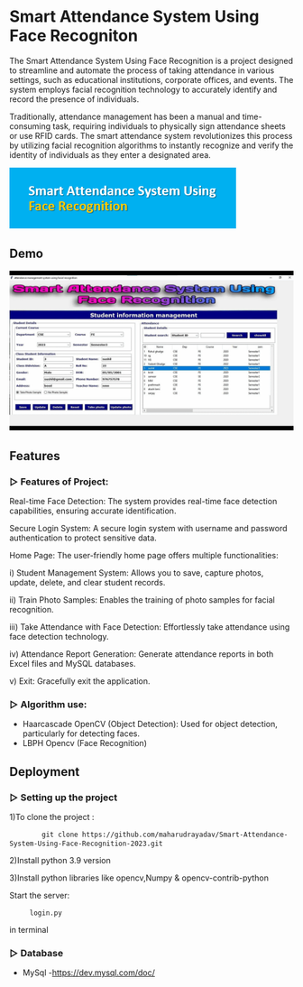 # Smart Attendance System Using Face Recogniton
The Smart Attendance System Using Face Recognition is a project designed to streamline and automate the process of taking attendance in various settings, such as educational institutions, corporate offices, and events. The system employs facial recognition technology to accurately identify and record the presence of individuals.

Traditionally, attendance management has been a manual and time-consuming task, requiring individuals to physically sign attendance sheets or use RFID cards. The smart attendance system revolutionizes this process by utilizing facial recognition algorithms to instantly recognize and verify the identity of individuals as they enter a designated area.

![Logo](https://github.com/maharudrayadav/Smart-Attendance-System-Using-Face-Recognition-2023/blob/main/Images_GUI/smart.png)

## Demo

![Attendance gif](https://github.com/maharudrayadav/Smart-Attendance-System-Using-Face-Recognition-2023/blob/main/Images_GUI/Attendance%20gif.gif)


## Features

### ▷ Features of Project:

Real-time Face Detection: The system provides real-time face detection capabilities, ensuring accurate identification.

Secure Login System: A secure login system with username and password authentication to protect sensitive data.

Home Page: The user-friendly home page offers multiple functionalities:

i) Student Management System: Allows you to save, capture photos, update, delete, and clear student records.

ii) Train Photo Samples: Enables the training of photo samples for facial recognition.

iii) Take Attendance with Face Detection: Effortlessly take attendance using face detection technology.

iv) Attendance Report Generation: Generate attendance reports in both Excel files and MySQL databases.

v) Exit: Gracefully exit the application.

### ▷ Algorithm use:

- Haarcascade OpenCV (Object Detection): Used for object detection, particularly for detecting faces.
- LBPH Opencv (Face Recognition)

## Deployment

### ▷ Setting up the project
1)To clone the project  :

            git clone https://github.com/maharudrayadav/Smart-Attendance-System-Using-Face-Recognition-2023.git

2)Install python 3.9 version

3)Install python libraries like opencv,Numpy & opencv-contrib-python

Start the server:

         login.py
        
in terminal

### ▷ Database

- MySql
  -https://dev.mysql.com/doc/




